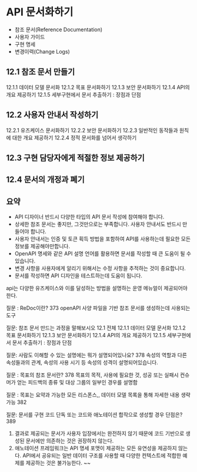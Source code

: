 
# API 문서화하기

- 참조 문서(Reference Documentation) 
- 사용자 가이드
- 구현 명세
- 변경이력(Change Logs)


## 12.1 참조 문서 만들기
12.1.1 데이터 모델 문서화
12.1.2 목표 문서화하기
12.1.3 보안 문서화하기
12.1.4 API의 개요 제공하기
12.1.5 세부구현에서 문서 추출하기 : 장점과 단점

## 12.2 사용자 안내서 작성하기
12.2.1 유즈케이스 문서화하기
12.2.2 보안 문서화하기
12.2.3 일반적인 동작들과 원칙에 대한 개요 제공하기
12.2.4 정적 문서화를 넘어서 생각하기

## 12.3 구현 담당자에게 적절한 정보 제공하기

## 12.4 문서의 개정과 폐기

## 요약
- API 디자이너 반드시 다양한 타입의 API 문서 작성에 참여해야 합니다.
- 상세한 참조 문서는 좋지만, 그것만으로는 부족합니다. 사용자 안내서도 반드시 만들어야 합니다.
- 사용자 안내서는 인증 및 토큰 획득 방법을 포함하여 API를 사용하는데 필요한 모든 정보를 제공해야만합니다.
- OpenAPI 명세와 같은 API 설명 언어를 활용하면 문서를 작성할 때 큰 도움이 될 수 있습니다.
- 변경 사항을 사용자에게 알리기 위해서는 수정 사항을 추적하는 것이 중요합니다.
- 문서를 작성하면 API 디자인을 테스트하는데 도움이 됩니다.


api는 다양한 유즈케이스와 이를 달성하는 방법을 설명하는 운영 메뉴얼이 제공되어야한다.


질문 : ReDoc이란? 373
openAPI 사양 파일을 기반 참조 문서를 생성하는데 사용되는 도구

질문: 참조 문서 만드는 과정을 말해보시오 12.1 전체
12.1.1 데이터 모델 문서화
12.1.2 목표 문서화하기
12.1.3 보안 문서화하기
12.1.4 API의 개요 제공하기
12.1.5 세부구현에서 문서 추출하기 : 장점과 단점

질문: 사람도 이해할 수 있는 설명에는 뭐가 설명되어있나요? 378
속성의 역할과 다른 속성들과의 관계, 속성의 사용 시기 등 속성의 성격이 설명되어있습니다.

질문 : 목표의 참조 문서란? 378
목표의 목적, 사용에 필요한 것, 성공 또는 실패시 컨슈머가 얻는 피드백의 종류 및 대상 그룹의 일부인 경우를 설명함

질문 : 목표는 요약과 가능한 모든 리스폰스,, 데이터 모델 목록을 통해 자세한 내용 생략가능 382

질문: 문서를 구현 코드 단독 또는 코드와 애노테이션 합작으로 생성할 경우 단점은? 389
1. 결과로 제공되는 문서가 사용자 입장에서는 완전하지 않기 때문에 코드 기반으로 생성된 문서에만 의존하는 것은 권장하지 않는다.
2. 애노테이션 프레임워크는 API 명세 포맷이 제공하는 모든 유연성을 제공하지 않는다. API에서 공유되는 일반 데이터 구조를 사용할 때 다양한 컨텍스트에 적합한 예제를 제공하는 것은 불가능한다.
~~


